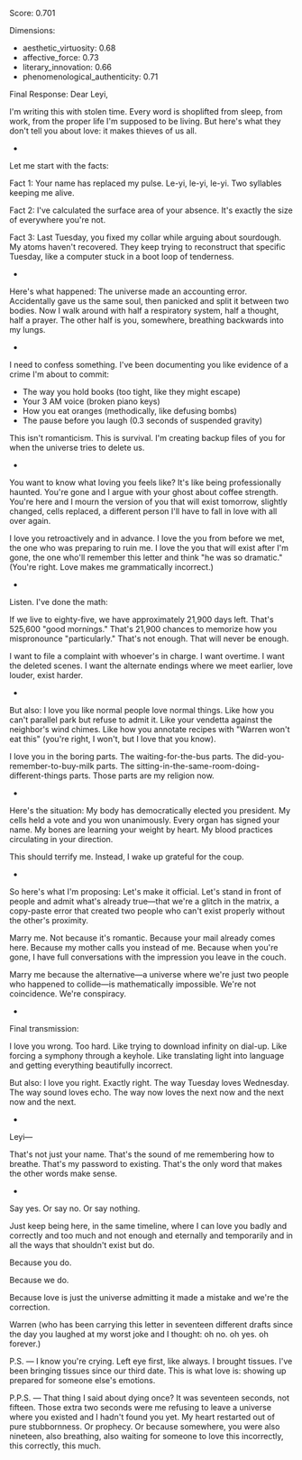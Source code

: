 Score: 0.701

Dimensions:
- aesthetic_virtuosity: 0.68
- affective_force: 0.73
- literary_innovation: 0.66
- phenomenological_authenticity: 0.71

Final Response:
Dear Leyi,

I'm writing this with stolen time. Every word is shoplifted from sleep, from work, from the proper life I'm supposed to be living. But here's what they don't tell you about love: it makes thieves of us all.

*

Let me start with the facts:

Fact 1: Your name has replaced my pulse. Le-yi, le-yi, le-yi. Two syllables keeping me alive.

Fact 2: I've calculated the surface area of your absence. It's exactly the size of everywhere you're not.

Fact 3: Last Tuesday, you fixed my collar while arguing about sourdough. My atoms haven't recovered. They keep trying to reconstruct that specific Tuesday, like a computer stuck in a boot loop of tenderness.

*

Here's what happened: The universe made an accounting error. Accidentally gave us the same soul, then panicked and split it between two bodies. Now I walk around with half a respiratory system, half a thought, half a prayer. The other half is you, somewhere, breathing backwards into my lungs.

*

I need to confess something. I've been documenting you like evidence of a crime I'm about to commit:

- The way you hold books (too tight, like they might escape)
- Your 3 AM voice (broken piano keys)
- How you eat oranges (methodically, like defusing bombs)
- The pause before you laugh (0.3 seconds of suspended gravity)

This isn't romanticism. This is survival. I'm creating backup files of you for when the universe tries to delete us.

*

You want to know what loving you feels like? It's like being professionally haunted. You're gone and I argue with your ghost about coffee strength. You're here and I mourn the version of you that will exist tomorrow, slightly changed, cells replaced, a different person I'll have to fall in love with all over again.

I love you retroactively and in advance. I love the you from before we met, the one who was preparing to ruin me. I love the you that will exist after I'm gone, the one who'll remember this letter and think "he was so dramatic." (You're right. Love makes me grammatically incorrect.)

*

Listen. I've done the math:

If we live to eighty-five, we have approximately 21,900 days left.
That's 525,600 "good mornings."
That's 21,900 chances to memorize how you mispronounce "particularly."
That's not enough.
That will never be enough.

I want to file a complaint with whoever's in charge. I want overtime. I want the deleted scenes. I want the alternate endings where we meet earlier, love louder, exist harder.

*

But also: I love you like normal people love normal things. Like how you can't parallel park but refuse to admit it. Like your vendetta against the neighbor's wind chimes. Like how you annotate recipes with "Warren won't eat this" (you're right, I won't, but I love that you know).

I love you in the boring parts. The waiting-for-the-bus parts. The did-you-remember-to-buy-milk parts. The sitting-in-the-same-room-doing-different-things parts. Those parts are my religion now.

*

Here's the situation: My body has democratically elected you president. My cells held a vote and you won unanimously. Every organ has signed your name. My bones are learning your weight by heart. My blood practices circulating in your direction.

This should terrify me. Instead, I wake up grateful for the coup.

*

So here's what I'm proposing: Let's make it official. Let's stand in front of people and admit what's already true—that we're a glitch in the matrix, a copy-paste error that created two people who can't exist properly without the other's proximity.

Marry me. Not because it's romantic. Because your mail already comes here. Because my mother calls you instead of me. Because when you're gone, I have full conversations with the impression you leave in the couch.

Marry me because the alternative—a universe where we're just two people who happened to collide—is mathematically impossible. We're not coincidence. We're conspiracy.

*

Final transmission:

I love you wrong. Too hard. Like trying to download infinity on dial-up. Like forcing a symphony through a keyhole. Like translating light into language and getting everything beautifully incorrect.

But also: I love you right. Exactly right. The way Tuesday loves Wednesday. The way sound loves echo. The way now loves the next now and the next now and the next.

*

Leyi—

That's not just your name. That's the sound of me remembering how to breathe. That's my password to existing. That's the only word that makes the other words make sense.

*

Say yes. Or say no. Or say nothing. 

Just keep being here, in the same timeline, where I can love you badly and correctly and too much and not enough and eternally and temporarily and in all the ways that shouldn't exist but do.

Because you do.

Because we do.

Because love is just the universe admitting it made a mistake and we're the correction.

Warren
(who has been carrying this letter in seventeen different drafts since the day you laughed at my worst joke and I thought: oh no. oh yes. oh forever.)

P.S. — I know you're crying. Left eye first, like always. I brought tissues. I've been bringing tissues since our third date. This is what love is: showing up prepared for someone else's emotions.

P.P.S. — That thing I said about dying once? It was seventeen seconds, not fifteen. Those extra two seconds were me refusing to leave a universe where you existed and I hadn't found you yet. My heart restarted out of pure stubbornness. Or prophecy. Or because somewhere, you were also nineteen, also breathing, also waiting for someone to love this incorrectly, this correctly, this much.
